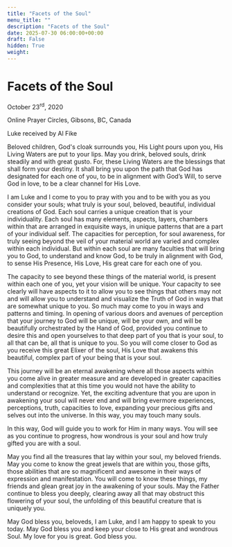 ```yaml
---
title: "Facets of the Soul"
menu_title: ""
description: "Facets of the Soul"
date: 2025-07-30 06:00:00+00:00
draft: False
hidden: True
weight:
---
```

# Facets of the Soul

October 23<sup>rd</sup>, 2020

Online Prayer Circles, Gibsons, BC, Canada

Luke received by Al Fike

Beloved children, God's cloak surrounds you, His Light pours upon you, His Living Waters are put to your lips. May you drink, beloved souls, drink steadily and with great gusto. For, these Living Waters are the blessings that shall form your destiny. It shall bring you upon the path that God has designated for each one of you, to be in alignment with God’s Will, to serve God in love, to be a clear channel for His Love.

I am Luke and I come to you to pray with you and to be with you as you consider your souls; what truly is your soul, beloved, beautiful, individual creations of God. Each soul carries a unique creation that is your individuality. Each soul has many elements, aspects, layers, chambers within that are arranged in exquisite ways, in unique patterns that are a part of your individual self. The capacities for perception, for soul awareness, for truly seeing beyond the veil of your material world are varied and complex within each individual. But within each soul are many faculties that will bring you to God, to understand and know God, to be truly in alignment with God, to sense His Presence, His Love, His great care for each one of you.

The capacity to see beyond these things of the material world, is present within each one of you, yet your vision will be unique. Your capacity to see clearly will have aspects to it to allow you to see things that others may not and will allow you to understand and visualize the Truth of God in ways that are somewhat unique to you. So much may come to you in ways and patterns and timing. In opening of various doors and avenues of perception that your journey to God will be unique, will be your own, and will be beautifully orchestrated by the Hand of God, provided you continue to desire this and open yourselves to that deep part of you that is your soul, to all that can be, all that is unique to you. So you will come closer to God as you receive this great Elixer of the soul, His Love that awakens this beautiful, complex part of your being that is your soul.

This journey will be an eternal awakening where all those aspects within you come alive in greater measure and are developed in greater capacities and complexities that at this time you would not have the ability to understand or recognize. Yet, the exciting adventure that you are upon in awakening your soul will never end and will bring evermore experiences, perceptions, truth, capacities to love, expanding your precious gifts and selves out into the universe. In this way, you may touch many souls.

In this way, God will guide you to work for Him in many ways. You will see as you continue to progress, how wondrous is your soul and how truly gifted you are with a soul.

May you find all the treasures that lay within your soul, my beloved friends. May you come to know the great jewels that are within you, those gifts, those abilities that are so magnificent and awesome in their ways of expression and manifestation. You will come to know these things, my friends and glean great joy in the awakening of your souls. May the Father continue to bless you deeply, clearing away all that may obstruct this flowering of your soul, the unfolding of this beautiful creature that is uniquely you.

May God bless you, beloveds, I am Luke, and I am happy to speak to you today. May God bless you and keep your close to His great and wondrous Soul. My love for you is great. God bless you.


